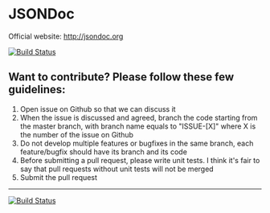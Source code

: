 # JSONDoc
Official website: http://jsondoc.org

[![Build Status](https://travis-ci.org/fabiomaffioletti/jsondoc.svg?branch=master)](https://travis-ci.org/fabiomaffioletti/jsondoc)

## Want to contribute? Please follow these few guidelines:

1. Open issue on Github so that we can discuss it
2. When the issue is discussed and agreed, branch the code starting from the master branch, with branch name equals to "ISSUE-[X]" where X is the number of the issue on Github
3. Do not develop multiple features or bugfixes in the same branch, each feature/bugfix should have its branch and its code
4. Before submitting a pull request, please write unit tests. I think it's fair to say that pull requests without unit tests will not be merged
5. Submit the pull request

-------
[![Build Status](https://travis-ci.org/fabiomaffioletti/jsondoc.svg?branch=master)](https://travis-ci.org/fabiomaffioletti/jsondoc)
